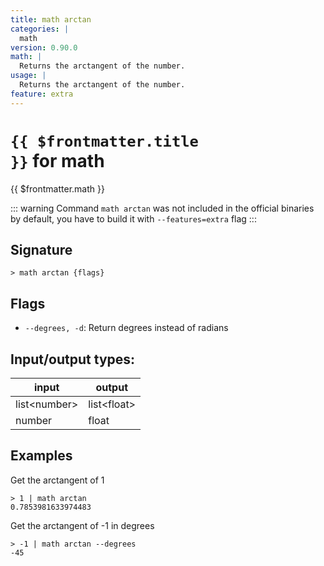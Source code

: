 ```yaml
---
title: math arctan
categories: |
  math
version: 0.90.0
math: |
  Returns the arctangent of the number.
usage: |
  Returns the arctangent of the number.
feature: extra
---
```


<!-- This file is automatically generated. Please edit the command in https://github.com/nushell/nushell instead. -->

# <code>{{ $frontmatter.title }}</code> for math

<div class='command-title'>{{ $frontmatter.math }}</div>

::: warning
Command `math arctan` was not included in the official binaries by default, you have to build it with `--features=extra` flag
:::

## Signature

`> math arctan {flags} `

## Flags

- `--degrees, -d`: Return degrees instead of radians

## Input/output types:

| input          | output        |
| -------------- | ------------- |
| list\<number\> | list\<float\> |
| number         | float         |

## Examples

Get the arctangent of 1

```nushell
> 1 | math arctan
0.7853981633974483
```

Get the arctangent of -1 in degrees

```nushell
> -1 | math arctan --degrees
-45
```
